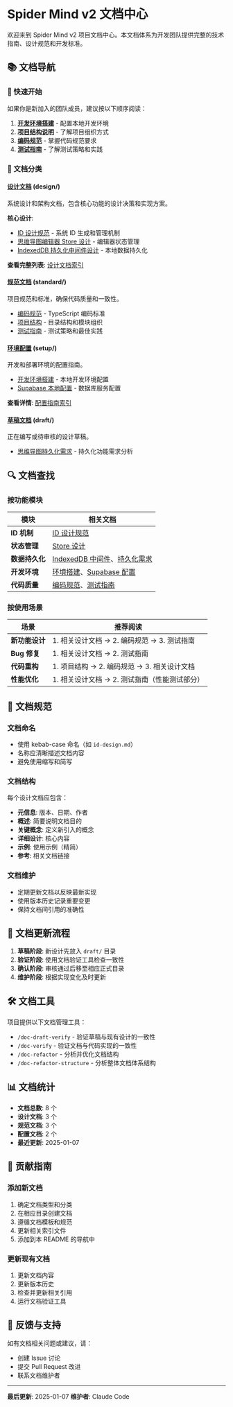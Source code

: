 # Spider Mind v2 文档中心

欢迎来到 Spider Mind v2 项目文档中心。本文档体系为开发团队提供完整的技术指南、设计规范和开发标准。

## 📚 文档导航

### 🚀 快速开始

如果你是新加入的团队成员，建议按以下顺序阅读：

1. **[开发环境搭建](./setup/development-setup.md)** - 配置本地开发环境
2. **[项目结构说明](./standard/project-structure.md)** - 了解项目组织方式
3. **[编码规范](./standard/coding-standards.md)** - 掌握代码规范要求
4. **[测试指南](./standard/testing-guide.md)** - 了解测试策略和实践

### 📂 文档分类

#### [设计文档](./design/) (design/)
系统设计和架构文档，包含核心功能的设计决策和实现方案。

**核心设计**:
- [ID 设计规范](./design/id-design.md) - 系统 ID 生成和管理机制
- [思维导图编辑器 Store 设计](./design/mindmap-editor-store-design.md) - 编辑器状态管理
- [IndexedDB 持久化中间件设计](./design/indexeddb-persistence-middleware-design.md) - 本地数据持久化

**查看完整列表**: [设计文档索引](./design/INDEX.md)

#### [规范文档](./standard/) (standard/)
项目规范和标准，确保代码质量和一致性。

- [编码规范](./standard/coding-standards.md) - TypeScript 编码标准
- [项目结构](./standard/project-structure.md) - 目录结构和模块组织
- [测试指南](./standard/testing-guide.md) - 测试策略和最佳实践

#### [环境配置](./setup/) (setup/)
开发和部署环境的配置指南。

- [开发环境搭建](./setup/development-setup.md) - 本地开发环境配置
- [Supabase 本地配置](./setup/supabase-local-setup.md) - 数据库服务配置

**查看详情**: [配置指南索引](./setup/README.md)

#### [草稿文档](./draft/) (draft/)
正在编写或待审核的设计草稿。

- [思维导图持久化需求](./draft/mindmap-persistence-requirements.md) - 持久化功能需求分析

## 🔍 文档查找

### 按功能模块

| 模块 | 相关文档 |
|------|---------|
| **ID 机制** | [ID 设计规范](./design/id-design.md) |
| **状态管理** | [Store 设计](./design/mindmap-editor-store-design.md) |
| **数据持久化** | [IndexedDB 中间件](./design/indexeddb-persistence-middleware-design.md)、[持久化需求](./draft/mindmap-persistence-requirements.md) |
| **开发环境** | [环境搭建](./setup/development-setup.md)、[Supabase 配置](./setup/supabase-local-setup.md) |
| **代码质量** | [编码规范](./standard/coding-standards.md)、[测试指南](./standard/testing-guide.md) |

### 按使用场景

| 场景 | 推荐阅读 |
|------|---------|
| **新功能设计** | 1. 相关设计文档 → 2. 编码规范 → 3. 测试指南 |
| **Bug 修复** | 1. 相关设计文档 → 2. 测试指南 |
| **代码重构** | 1. 项目结构 → 2. 编码规范 → 3. 相关设计文档 |
| **性能优化** | 1. 相关设计文档 → 2. 测试指南（性能测试部分） |

## 📝 文档规范

### 文档命名

- 使用 kebab-case 命名（如 `id-design.md`）
- 名称应清晰描述文档内容
- 避免使用缩写和简写

### 文档结构

每个设计文档应包含：
- **元信息**: 版本、日期、作者
- **概述**: 简要说明文档目的
- **关键概念**: 定义新引入的概念
- **详细设计**: 核心内容
- **示例**: 使用示例（精简）
- **参考**: 相关文档链接

### 文档维护

- 定期更新文档以反映最新实现
- 使用版本历史记录重要变更
- 保持文档间引用的准确性

## 🔄 文档更新流程

1. **草稿阶段**: 新设计先放入 `draft/` 目录
2. **验证阶段**: 使用文档验证工具检查一致性
3. **确认阶段**: 审核通过后移至相应正式目录
4. **维护阶段**: 根据实现变化及时更新

## 🛠️ 文档工具

项目提供以下文档管理工具：

- `/doc-draft-verify` - 验证草稿与现有设计的一致性
- `/doc-verify` - 验证文档与代码实现的一致性
- `/doc-refactor` - 分析并优化文档结构
- `/doc-refactor-structure` - 分析整体文档体系结构

## 📊 文档统计

- **文档总数**: 8 个
- **设计文档**: 3 个
- **规范文档**: 3 个
- **配置文档**: 2 个
- **最近更新**: 2025-01-07

## 🤝 贡献指南

### 添加新文档

1. 确定文档类型和分类
2. 在相应目录创建文档
3. 遵循文档模板和规范
4. 更新相关索引文件
5. 添加到本 README 的导航中

### 更新现有文档

1. 更新文档内容
2. 更新版本历史
3. 检查并更新相关引用
4. 运行文档验证工具

## 📮 反馈与支持

如有文档相关问题或建议，请：
- 创建 Issue 讨论
- 提交 Pull Request 改进
- 联系文档维护者

---

**最后更新**: 2025-01-07
**维护者**: Claude Code